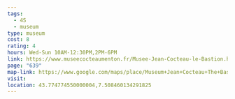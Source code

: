 ```yaml
---
tags:
  - 4S
  - museum
type: museum
cost: 8
rating: 4
hours: Wed-Sun 10AM-12:30PM,2PM-6PM
link: https://www.museecocteaumenton.fr/Musee-Jean-Cocteau-le-Bastion.html
page: "639"
map-link: https://www.google.com/maps/place/Museum+Jean+Cocteau+The+Bastion/@43.7660134,7.4824883,15.25z/data=!4m6!3m5!1s0x12cdebe18a758565:0x75a6e7b95127f5c6!8m2!3d43.7748603!4d7.5084751!16s%2Fm%2F0vsgk9p?entry=ttu&g_ep=EgoyMDI0MTAwOC4wIKXMDSoASAFQAw%3D%3D
visit: 
location: 43.774774550000004,7.508460134291825
---
```

